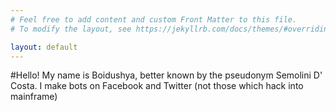 ```yaml
---
# Feel free to add content and custom Front Matter to this file.
# To modify the layout, see https://jekyllrb.com/docs/themes/#overriding-theme-defaults

layout: default
---
```

#Hello!
My name is Boidushya, better known by the pseudonym Semolini D' Costa. I make bots on Facebook and Twitter (not those which hack into mainframe)
